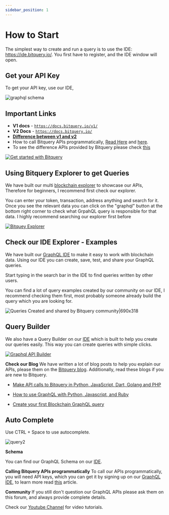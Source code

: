 ```yaml
---
sidebar_position: 1
---
```


# How to Start

The simplest way to create and run a query is to use the IDE: https://ide.bitquery.io/. You first have to register, and the IDE window will open.

## Get your API Key

To get your API key, use our IDE,

![graphql schema](/img/api-key.png)


## Important Links

- **V1 docs** - [`https://docs.bitquery.io/v1/`](https://docs.bitquery.io/v1/)
- **V2 Docs** - [`https://docs.bitquery.io/`](https://docs.bitquery.io/)
- [**Difference between v1 and v2**](v1-and-v2.md)
- How to call Bitquery APIs programmatically, [Read Here](https://bitquery.io/blog/graphql-with-python-javascript-and-ruby) and [here](https://community.bitquery.io/t/make-api-calls-to-bitquery-in-python-javascript-dart-golang-and-php/1004).
- To see the difference APIs provided by Bitquery please check [this](https://docs.google.com/presentation/d/1NET2jWidPNwuzR0_gy3SBY6_gX1n_a9KIHw4EQohDCE/edit?usp=sharing)

[![Get started with Bitquery](/img/get-started-with-bitquery.jpeg)](https://www.youtube.com/watch?v=pOFVc-kgSxc "Get started with Bitquery - Click to Watch!")



## Using Bitquery Explorer to get Queries

We have built our multi [blockchain explorer](http://explorer.bitquery.io/) to showcase our APIs, Therefore for beginners, I recommend first check our explorer.

You can enter your token, transaction, address anything and search for it. Once you see the relevant data you can click on the "graphql" button at the bottom right corner to check what GrpahQL query is responsible for that data. I highly recommend searching our explorer first before 


[![Bitquey Explorer](/img/explorer.jpeg)](https://vimeo.com/548729514 "Bitquery Explorer - Click to Watch!")


## Check our IDE Explorer - Examples

We have built our [GraphQL IDE](https://graphql.bitquery.io/ide) to make it easy to work with blockchain data. Using our IDE you can create, save, test, and share your GraphQL queries.

Start typing in the search bar in the IDE to find queries written by other users.

You can find a lot of query examples created by our community on our IDE, I recommend checking them first, most probably someone already build the query which you are looking for.

![Queries Created and shared by Bitquery community|690x318](/img/queries-created-and-shared-by-Bitquery-community.png)


## Query Builder

We also have a Query Builder on our [IDE](https://graphql.bitquery.io/ide) which is built to help you create our queries easily. This way you can create queries with simple clicks.

[![Graphql API Builder](/img/graphql-api-builder.jpeg)](https://vimeo.com/521756813 "Graphql API Builder - Click to Watch!")


**Check our Blog** 
We have written a lot of blog posts to help you explain our APIs, please them on the [Bitquery blog](https://bitquery.io/blog).  Additionally, read these blogs if you are new to Bitquery.

- [Make API calls to Bitquery in Python, JavaScript, Dart, Golang and PHP](https://community.bitquery.io/t/make-api-calls-to-bitquery-in-python-javascript-dart-golang-and-php/1004)

- [How to use GraphQL with Python, Javascript, and Ruby](https://bitquery.io/blog/graphql-with-python-javascript-and-ruby)
- [Create your first Blockchain GraphQL query](https://bitquery.io/blog/blockchain-graphql-query)


## Auto Complete

Use CTRL + Space to use autocomplete. 

![query2](/img/ide/second.png)

**Schema**

You can find our GraphQL Schema on our [IDE](https://graphql.bitquery.io/ide).


**Calling Bitquery APIs programmatically**
To call our APIs programmatically, you will need API keys, which you can get it by signing up on our [GraphQL IDE](https://graphql.bitquery.io/ide), to learn more read [this](https://bitquery.io/blog/graphql-with-python-javascript-and-ruby) article. 


**Community**
If you still don't question our GraphQL APIs please ask them on this forum, and always provide complete details.

Check our [Youtube Channel](https://www.youtube.com/@bitquery) for video tutorials.